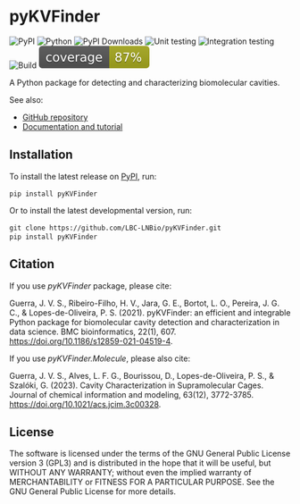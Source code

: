# pyKVFinder

![PyPI](https://img.shields.io/pypi/v/pyKVFinder)
![Python](https://img.shields.io/pypi/pyversions/pyKVFinder)
![PyPI Downloads](https://img.shields.io/pypi/dm/pyKVFinder)
![Unit testing](https://img.shields.io/github/actions/workflow/status/LBC-LNBio/pyKVFinder/unit-testing.yml?label=unit-testing)
![Integration testing](https://img.shields.io/github/actions/workflow/status/LBC-LNBio/pyKVFinder/integration-testing.yml?label=integration-testing)
![Build](https://img.shields.io/github/actions/workflow/status/LBC-LNBio/pyKVFinder/deploy.yml?label=build)
![Coverage](https://raw.githubusercontent.com/LBC-LNBio/pyKVFinder/coverage/coverage.svg)

A Python package for detecting and characterizing biomolecular cavities.

See also:

- [GitHub repository](https://github.com/LBC-LNBio/pyKVFinder/)
- [Documentation and tutorial](https://lbc-lnbio.github.io/pyKVFinder/)

## Installation

To install the latest release on
[PyPI](https://pypi.org/project/pyKVFinder), run:

    pip install pyKVFinder

Or to install the latest developmental version, run:

    git clone https://github.com/LBC-LNBio/pyKVFinder.git
    pip install pyKVFinder

## Citation

If you use *pyKVFinder* package, please cite:

Guerra, J. V. S., Ribeiro-Filho, H. V., Jara, G. E., Bortot, L. O.,
Pereira, J. G. C., & Lopes-de-Oliveira, P. S. (2021). pyKVFinder: an
efficient and integrable Python package for biomolecular cavity
detection and characterization in data science. BMC bioinformatics,
22(1), 607. <https://doi.org/10.1186/s12859-021-04519-4>.

If you use *pyKVFinder.Molecule*, please also cite:

Guerra, J. V. S., Alves, L. F. G., Bourissou, D., Lopes-de-Oliveira, P.
S., & Szalóki, G. (2023). Cavity Characterization in Supramolecular
Cages. Journal of chemical information and modeling, 63(12), 3772-3785.
<https://doi.org/10.1021/acs.jcim.3c00328>.

## License

The software is licensed under the terms of the GNU General Public
License version 3 (GPL3) and is distributed in the hope that it will be
useful, but WITHOUT ANY WARRANTY; without even the implied warranty of
MERCHANTABILITY or FITNESS FOR A PARTICULAR PURPOSE. See the GNU General
Public License for more details.
